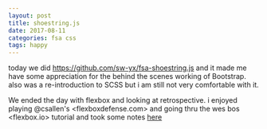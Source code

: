 ```yaml
---
layout: post
title: shoestring.js
date: 2017-08-11
categories: fsa css
tags: happy
---
```


today we did <https://github.com/sw-yx/fsa-shoestring.js> and it made me have some appreciation for the behind the scenes working of Bootstrap. also was a re-introduction to SCSS but i am still not very comfortable with it.

We ended the day with flexbox and looking at retrospective. i enjoyed playing @csallen's <flexboxdefense.com> and going thru the wes bos <flexbox.io> tutorial and took some notes [here](https://gist.github.com/sw-yx/cdd85db3e92f070d5ba164cf05cfd428)
